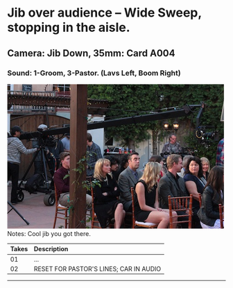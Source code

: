 # Jib over audience – Wide Sweep, stopping in the aisle.

## Camera: Jib Down, 35mm: Card A004

### Sound: 1-Groom, 3-Pastor. (Lavs Left, Boom Right)

![GeneralPhoto](/images/1Ai.JPG)
Notes: Cool jib you got there.

| Takes | Description |
|:---|:----|
| 01 | ... |
| 02 | RESET FOR PASTOR'S LINES; CAR IN AUDIO |

----
